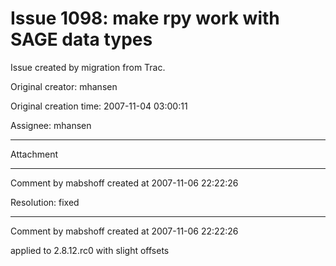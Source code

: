 # Issue 1098: make rpy work with SAGE data types

Issue created by migration from Trac.

Original creator: mhansen

Original creation time: 2007-11-04 03:00:11

Assignee: mhansen




---

Attachment


---

Comment by mabshoff created at 2007-11-06 22:22:26

Resolution: fixed


---

Comment by mabshoff created at 2007-11-06 22:22:26

applied to 2.8.12.rc0 with slight offsets
